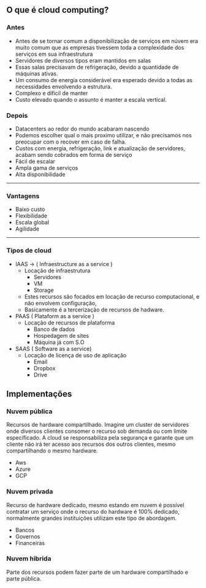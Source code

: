## O que é cloud computing?


### Antes

* Antes de se tornar comum a disponibilização de serviços em núvem era muito comum que as empresas tivessem toda a complexidade dos serviços em sua infraestrutura
* Servidores de diversos tipos eram mantidos em salas 
* Essas salas precisavam de refrigeração, devido a quantidade de máquinas ativas. 
* Um consumo de energia considerável era esperado devido a todas as necessidades envolvendo a estrutura.
* Complexo e dificil de manter
* Custo elevado quando o assunto é manter a escala vertical.


### Depois

* Datacenters ao redor do mundo acabaram nascendo
* Podemos escolher qual o mais proximo utilizar, e não precisamos nos preocupar com o recover em caso de falha.
* Custos com energia, refrigeração, link e atualização de servidores, acabam sendo cobrados em forma de serviço
* Fácil de escalar
* Ampla gama de serviços 
* Alta disponibilidade


---

### Vantagens

* Baixo custo
* Flexibilidade
* Escala global
* Agilidade

--- 

### Tipos de cloud

* IAAS -> ( Infraestructure as a service ) 
    * Locação de infraestrutura 
        * Servidores
        * VM
        * Storage
    * Estes recursos são focados em locação de recurso computacional, e não envolvem configuração,
    * Basicamente é a tercerização de recursos de hadware.
* PAAS ( Plataform as a service )
    * Locação de recursos de plataforma
        * Banco de dados
        * Hospedagem de sites 
        * Máquina já com S.O
* SAAS ( Software as a service)
    * Locação de licença de uso de aplicação
        * Email
        * Dropbox 
        * Drive


## Implementações

### Nuvem pública

Recursos de hardware compartilhado. Imagine um cluster de servidores onde diversos clientes consomer o recurso sob demanda ou com limite específicado. 
A cloud se responsabiliza pela segurança e garante que um cliente não irá ter acesso aos recursos dos outros clientes, mesmo compartilhando o mesmo hardware. 

* Aws
* Azure
* GCP

### Nuvem privada

Recurso de hardware dedicado, mesmo estando em nuvem é possível contratar um serviço onde o recurso do hardware é 100% dedicado, normalmente grandes instituições utilizam este tipo de abordagem.

* Bancos
* Governos
* Financeiras

### Nuvem hibrida

Parte dos recursos podem fazer parte de um hardware compartilhado e parte pública. 

